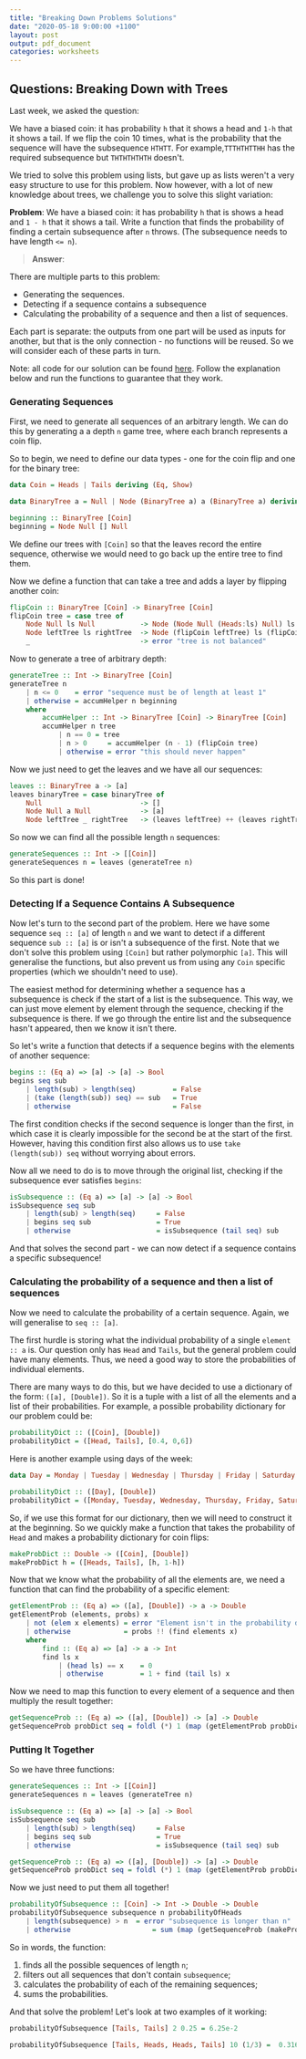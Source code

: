 ```yaml
---
title: "Breaking Down Problems Solutions"
date: "2020-05-18 9:00:00 +1100"
layout: post
output: pdf_document
categories: worksheets
---
```


## Questions: Breaking Down with Trees

Last week, we asked the question:

We have a biased coin: it has probability ```h``` that it shows a head and ```1-h``` that it shows a tail. If we flip the coin 10 times, what is the probability that the sequence will have the subsequence ```HTHTT```. For example,```TTTHTHTTHH``` has the required subsequence but ```THTHTHTHTH``` doesn't.

We tried to solve this problem using lists, but gave up as lists weren't a very easy structure to use for this problem. Now however, with a lot of new knowledge about trees, we challenge you to solve this slight variation:

__Problem__: We have a biased coin: it has probability ```h``` that is shows a head and ```1 - h``` that it shows a tail. Write a function that finds the probability of finding a certain subsequence after ```n``` throws. (The subsequence needs to have length ```<= n```).

> __Answer__:

There are multiple parts to this problem:

- Generating the sequences.
- Detecting if a sequence contains a subsequence
- Calculating the probability of a sequence and then a list of sequences.

Each part is separate: the outputs from one part will be used as inputs for another, but that is the only connection - no functions will be reused. So we will consider each of these parts in turn.

Note: all code for our solution can be found [here](https://raw.githubusercontent.com/COMP1100-PAL/comp1100-pal.github.io/master/_posts/2020-05-18-SequenceProbabilities.hs). Follow the explanation below and run the functions to guarantee that they work.

### Generating Sequences

First, we need to generate all sequences of an arbitrary length. We can do this by generating a a depth ```n``` game tree, where each branch represents a coin flip.

So to begin, we need to define our data types - one for the coin flip and one for the binary tree:

```haskell
data Coin = Heads | Tails deriving (Eq, Show)

data BinaryTree a = Null | Node (BinaryTree a) a (BinaryTree a) deriving (Eq, Show)

beginning :: BinaryTree [Coin]
beginning = Node Null [] Null
```

We define our trees with ```[Coin]``` so that the leaves record the entire sequence, otherwise we would need to go back up the entire tree to find them.

Now we define a function that can take a tree and adds a layer by flipping another coin:

```haskell
flipCoin :: BinaryTree [Coin] -> BinaryTree [Coin]
flipCoin tree = case tree of
    Node Null ls Null           -> Node (Node Null (Heads:ls) Null) ls (Node Null (Tails:ls) Null)
    Node leftTree ls rightTree  -> Node (flipCoin leftTree) ls (flipCoin rightTree)
    _                           -> error "tree is not balanced"
```

Now to generate a tree of arbitrary depth:

```haskell
generateTree :: Int -> BinaryTree [Coin]
generateTree n
    | n <= 0    = error "sequence must be of length at least 1"
    | otherwise = accumHelper n beginning
    where
        accumHelper :: Int -> BinaryTree [Coin] -> BinaryTree [Coin]
        accumHelper n tree
            | n == 0 = tree
            | n > 0     = accumHelper (n - 1) (flipCoin tree)
            | otherwise = error "this should never happen"
```

Now we just need to get the leaves and we have all our sequences:

```haskell
leaves :: BinaryTree a -> [a]
leaves binaryTree = case binaryTree of
    Null                        -> []
    Node Null a Null            -> [a]
    Node leftTree _ rightTree   -> (leaves leftTree) ++ (leaves rightTree
```

So now we can find all the possible length ```n``` sequences:

```haskell
generateSequences :: Int -> [[Coin]]
generateSequences n = leaves (generateTree n)
```

So this part is done!

### Detecting If a Sequence Contains A Subsequence 

Now let's turn to the second part of the problem. Here we have some sequence ```seq :: [a]``` of length ```n``` and we want to detect if a different sequence ```sub :: [a]``` is or isn't a subsequence of the first. Note that we don't solve this problem using ```[Coin]``` but rather polymorphic ```[a]```. This will generalise the functions, but also prevent us from using any ```Coin``` specific properties (which we shouldn't need to use).

The easiest method for determining whether a sequence has a subsequence is check if the start of a list is the subsequence. This way, we can just move element by element through the sequence, checking if the subsequence is there. If we go through the entire list and the subsequence hasn't appeared, then we know it isn't there.

So let's write a function that detects if a sequence begins with the elements of another sequence:

```haskell
begins :: (Eq a) => [a] -> [a] -> Bool
begins seq sub
    | length(sub) > length(seq)         = False
    | (take (length(sub)) seq) == sub   = True
    | otherwise                         = False
```

The first condition checks if the second sequence is longer than the first, in which case it is clearly impossible for the second be at the start of the first. However, having this condition first also allows us to use ```take (length(sub)) seq``` without worrying about errors.

Now all we need to do is to move through the original list, checking if the subsequence ever satisfies ```begins```:

```haskell
isSubsequence :: (Eq a) => [a] -> [a] -> Bool
isSubsequence seq sub
    | length(sub) > length(seq)     = False
    | begins seq sub                = True
    | otherwise                     = isSubsequence (tail seq) sub
```

And that solves the second part - we can now detect if a sequence contains a specific subsequence!

### Calculating the probability of a sequence and then a list of sequences

Now we need to calculate the probability of a certain sequence. Again, we will generalise to ```seq :: [a]```.

The first hurdle is storing what the individual probability of a single ```element :: a``` is. Our question only has ```Head``` and ```Tails```, but the general problem could have many elements. Thus, we need a good way to store the probabilities of individual elements.

There are many ways to do this, but we have decided to use a dictionary of the form: ```([a], [Double])```. So it is a tuple with a list of all the elements and a list of their probabilities. For example, a possible probability dictionary for our problem could be:

```haskell
probabilityDict :: ([Coin], [Double])
probabilityDict = ([Head, Tails], [0.4, 0,6])
```

Here is another example using days of the week:

```haskell
data Day = Monday | Tuesday | Wednesday | Thursday | Friday | Saturday | Sunday deriving Eq, Show

probabilityDict :: ([Day], [Double])
probabilityDict = ([Monday, Tuesday, Wednesday, Thursday, Friday, Saturday, Sunday], [0.1, 0.2, 0.05, 0.1, 0.05, 0.15, 0.35])
```

So, if we use this format for our dictionary, then we will need to construct it at the beginning. So we quickly make a function that takes the probability of ```Head``` and makes a probability dictionary for coin flips:

```haskell
makeProbDict :: Double -> ([Coin], [Double])
makeProbDict h = ([Heads, Tails], [h, 1-h])
```

Now that we know what the probability of all the elements are, we need a function that can find the probability of a specific element:

```haskell
getElementProb :: (Eq a) => ([a], [Double]) -> a -> Double
getElementProb (elements, probs) x
    | not (elem x elements) = error "Element isn't in the probability dictionary"
    | otherwise             = probs !! (find elements x)
    where
        find :: (Eq a) => [a] -> a -> Int
        find ls x
            | (head ls) == x    = 0
            | otherwise         = 1 + find (tail ls) x
```

Now we need to map this function to every element of a sequence and then multiply the result together:

```haskell
getSequenceProb :: (Eq a) => ([a], [Double]) -> [a] -> Double
getSequenceProb probDict seq = foldl (*) 1 (map (getElementProb probDict) seq)
```

### Putting It Together

So we have three functions:

```haskell
generateSequences :: Int -> [[Coin]]
generateSequences n = leaves (generateTree n)

isSubsequence :: (Eq a) => [a] -> [a] -> Bool
isSubsequence seq sub
    | length(sub) > length(seq)     = False
    | begins seq sub                = True
    | otherwise                     = isSubsequence (tail seq) sub

getSequenceProb :: (Eq a) => ([a], [Double]) -> [a] -> Double
getSequenceProb probDict seq = foldl (*) 1 (map (getElementProb probDict) seq)
```

Now we just need to put them all together!

```haskell
probabilityOfSubsequence :: [Coin] -> Int -> Double -> Double
probabilityOfSubsequence subsequence n probabilityOfHeads
    | length(subsequence) > n  = error "subsequence is longer than n"
    | otherwise                    = sum (map (getSequenceProb (makeProbDict probabilityOfHeads)) (filter (\x -> isSubsequence x subsequence) (generateSequences n)))
```

So in words, the function:

1. finds all the possible sequences of length ```n```;
2. filters out all sequences that don't contain ```subsequence```;
3. calculates the probability of each of the remaining sequences;
4. sums the probabilities.

And that solve the problem! Let's look at two examples of it working:

```haskell
probabilityOfSubsequence [Tails, Tails] 2 0.25 = 6.25e-2

probabilityOfSubsequence [Tails, Heads, Heads, Tails] 10 (1/3) =  0.31668614201764694
```